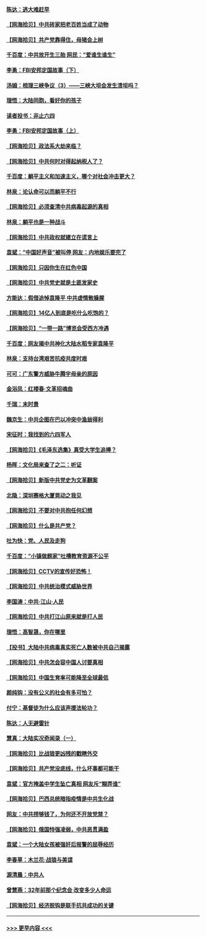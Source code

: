 #### [陈达：逃大难赶早](../pages/nsc993/n12993569.md?t=06022151) 
#### [【网海拾贝】中共砖家把老百姓当成了动物](../pages/nsc993/n12993483.md?t=06022151) 
#### [【网海拾贝】共产党靠得住，母猪会上树](../pages/nsc993/n12990730.md?t=06022151) 
#### [千百度：中共放开生三胎 网民：“爱谁生谁生”](../pages/nsc993/n12990644.md?t=06022151) 
#### [李勇：FBI安邦定国故事（下）](../pages/nsc993/n12987854.md?t=06022151) 
#### [汤姆：梳理三峡争议（3）——三峡大坝会发生溃坝吗？](../pages/nsc993/n12989806.md?t=06022151) 
#### [理悟：大陆同胞，看好你的孩子](../pages/nsc993/n12989778.md?t=06022151) 
#### [读者投书：非止六四](../pages/nsc993/n12989673.md?t=06022151) 
#### [李勇：FBI安邦定国故事（上）](../pages/nsc993/n12987749.md?t=06022151) 
#### [【网海拾贝】政法系大劫来临？](../pages/nsc993/n12987596.md?t=06022151) 
#### [【网海拾贝】中共何时对得起纳税人了？](../pages/nsc993/n12985578.md?t=06022151) 
#### [千百度：躺平主义和加速主义，哪个对社会冲击更大？](../pages/nsc993/n12985512.md?t=06022151) 
#### [林泉：论认命可以而躺平不行](../pages/nsc993/n12985505.md?t=06022151) 
#### [【网海拾贝】必须查清中共病毒起源的真相](../pages/nsc993/n12984276.md?t=06022151) 
#### [林泉：躺平也是一种战斗](../pages/nsc993/n12984194.md?t=06022151) 
#### [【网海拾贝】中共政权就建立在谎言上](../pages/nsc993/n12981880.md?t=06022151) 
#### [袁斌：“中国好声音”被叫停 网友：内地娱乐要完了](../pages/nsc993/n12981826.md?t=06022151) 
#### [【网海拾贝】只因你生在红色中国](../pages/nsc993/n12979096.md?t=06022151) 
#### [【网海拾贝】中共党史就是土匪发家史](../pages/nsc993/n12976478.md?t=06022151) 
#### [方能达：假借追悼袁隆平 中共虚情散臊腥](../pages/nsc993/n12976396.md?t=06022151) 
#### [【网海拾贝】14亿人到底是吃什么吃饱的？](../pages/nsc993/n12974125.md?t=06022151) 
#### [【网海拾贝】“一带一路”博览会受西方冷遇](../pages/nsc993/n12971787.md?t=06022151) 
#### [千百度：网友揭中共神化大陆水稻专家袁隆平](../pages/nsc993/n12971733.md?t=06022151) 
#### [林泉：支持台湾艰苦抗疫共度时艰](../pages/nsc993/n12971350.md?t=06022151) 
#### [可可：广东警方威胁牛腾宇母亲的原因](../pages/nsc993/n12971100.md?t=06022151) 
#### [金浴凤：红楼春·文革招魂曲](../pages/nsc993/n12970354.md?t=06022151) 
#### [千瑞：末时景](../pages/nsc993/n12970337.md?t=06022151) 
#### [魏京生：中共企图在巴以冲突中渔翁得利](../pages/nsc993/n12970286.md?t=06022151) 
#### [宋征时：我找到的六四军人](../pages/nsc993/n12970213.md?t=06022151) 
#### [【网海拾贝】《毛泽东选集》真受大学生追捧？](../pages/nsc993/n12968779.md?t=06022151) 
#### [杨晖：文化局来查了之二：听证](../pages/nsc993/n12966528.md?t=06022151) 
#### [【网海拾贝】新版中共党史为文革翻案](../pages/nsc993/n12967526.md?t=06022151) 
#### [北隐：深圳赛格大厦晃动之我见](../pages/nsc993/n12967393.md?t=06022151) 
#### [【网海拾贝】不要对中共抱任何幻想](../pages/nsc993/n12965222.md?t=06022151) 
#### [【网海拾贝】什么是共产党？](../pages/nsc993/n12962781.md?t=06022151) 
#### [吐为快：党、人民及走狗](../pages/nsc993/n12962747.md?t=06022151) 
#### [千百度：“小镇做题家”吐槽教育资源不公平](../pages/nsc993/n12962705.md?t=06022151) 
#### [【网海拾贝】CCTV的宣传好恐怖！](../pages/nsc993/n12959984.md?t=06022151) 
#### [【网海拾贝】中共统治模式威胁世界](../pages/nsc993/n12957622.md?t=06022151) 
#### [李国涛：中共‧江山‧人民](../pages/nsc993/n12957502.md?t=06022151) 
#### [【网海拾贝】中共打江山原来就是打人民](../pages/nsc993/n12954345.md?t=06022151) 
#### [理悟：高智晟，你在哪里](../pages/nsc993/n12953115.md?t=06022151) 
#### [【投书】大陆中共病毒真实死亡人数被中共自己揭露](../pages/nsc993/n12953050.md?t=06022151) 
#### [【网海拾贝】中共怎会容中国人讨要真相](../pages/nsc993/n12952161.md?t=06022151) 
#### [【网海拾贝】中国生育率可能降至全球最低](../pages/nsc993/n12948793.md?t=06022151) 
#### [颜纯钩：没有公义的社会有多可怕？](../pages/nsc993/n12947626.md?t=06022151) 
#### [付宁：基督徒为什么应该声援法轮功？](../pages/nsc993/n12947233.md?t=06022151) 
#### [陈达：人无避雷针](../pages/nsc993/n12947098.md?t=06022151) 
#### [慧真：大陆实况奇闻录（一）](../pages/nsc993/n12945811.md?t=06022151) 
#### [【网海拾贝】比战狼更凶残的戳瞎外交](../pages/nsc993/n12945717.md?t=06022151) 
#### [【网海拾贝】共产党没底线，什么坏事都可能干](../pages/nsc993/n12942090.md?t=06022151) 
#### [袁斌：官方掩盖中学生坠亡真相 网友斥“糊弄谁”](../pages/nsc993/n12942029.md?t=06022151) 
#### [【网海拾贝】巴西总统暗指疫情是中共生化战](../pages/nsc993/n12938999.md?t=06022151) 
#### [网友：中共捞够钱了，为何还不开放党禁？](../pages/nsc993/n12938952.md?t=06022151) 
#### [【网海拾贝】俄国恃强凌弱，中共恶贯满盈](../pages/nsc993/n12936626.md?t=06022151) 
#### [袁斌：一个大陆女孩被强奸后报警的屈辱经历](../pages/nsc993/n12936547.md?t=06022151) 
#### [李春草：木兰花·战狼与美谍](../pages/nsc993/n12935995.md?t=06022151) 
#### [源清晨：中共人](../pages/nsc993/n12935589.md?t=06022151) 
#### [曾慧燕：32年前那个纪念会 改变多少人命运](../pages/nsc993/n12934233.md?t=06022151) 
#### [【网海拾贝】经济脱钩是联手抗共成功的关键](../pages/nsc993/n12934176.md?t=06022151) 

----
#### [ >>> 更早内容 <<< ](../indexes/nsc993-earlier.md)
